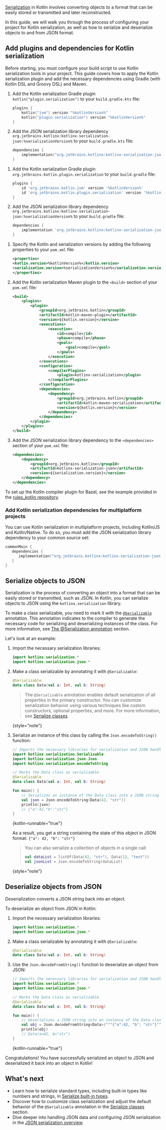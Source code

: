 [//]: # (title: Get started with Kotlin serialization)

[Serialization](serialization.md) in Kotlin involves converting objects to a format that can be easily stored or transmitted and later reconstructed.

In this guide, we will walk you through the process of configuring your project for Kotlin serialization,
as well as how to serialize and deserialize objects to and from JSON format.

## Add plugins and dependencies for Kotlin serialization

Before starting, you must configure your build script to use Kotlin serialization tools in your project.
This guide covers how to apply the Kotlin serialization plugin and add the necessary dependencies using Gradle
(with Kotlin DSL and Groovy DSL) and Maven.

<tabs>
<tab id="kotlin" title="Kotlin DSL">

1. Add the Kotlin serialization Gradle plugin `kotlin("plugin.serialization")` to your `build.gradle.kts` file:

    ```kotlin
    plugins {
        kotlin("jvm") version "%kotlinVersion%"
        kotlin("plugin.serialization") version "%kotlinVersion%"
    }
    ```

2. Add the JSON serialization library dependency `org.jetbrains.kotlinx:kotlinx-serialization-json:%serializationVersion%` to your `build.gradle.kts` file:

    ```kotlin
    dependencies { 
        implementation("org.jetbrains.kotlinx:kotlinx-serialization-json:%serializationVersion%")
    } 
    ```

</tab>

<tab id="groovy" title="Groovy DSL">

1. Add the Kotlin serialization Gradle plugin `org.jetbrains.kotlin.plugin.serialization` to your `build.gradle` file:

    ```groovy
    plugins {
        id 'org.jetbrains.kotlin.jvm' version '%kotlinVersion%'
        id 'org.jetbrains.kotlin.plugin.serialization' version '%kotlinVersion%'  
    }
    ```

2. Add the JSON serialization library dependency `org.jetbrains.kotlinx:kotlinx-serialization-json:%serializationVersion%` to your `build.gradle` file:

    ```groovy
    dependencies {
        implementation 'org.jetbrains.kotlinx:kotlinx-serialization-json:%serializationVersion%'
    } 
    ```

</tab>

<tab id="maven" title="Maven">

1. Specify the Kotlin and serialization versions by adding the following properties to your `pom.xml` file:

    ```xml
    <properties>
    <kotlin.version>%kotlinVersion%</kotlin.version>
    <serialization.version>%serializationVersion%</serialization.version>
    </properties>
   ```

2. Add the Kotlin serialization Maven plugin to the `<build>` section of your `pom.xml` file:

   ```xml
   <build>
       <plugins>
           <plugin>
               <groupId>org.jetbrains.kotlin</groupId>
               <artifactId>kotlin-maven-plugin</artifactId>
               <version>${kotlin.version}</version>
               <executions>
                   <execution>
                       <id>compile</id>
                       <phase>compile</phase>
                       <goals>
                           <goal>compile</goal>
                       </goals>
                   </execution>
               </executions>
               <configuration>
                   <compilerPlugins>
                       <plugin>kotlinx-serialization</plugin>
                   </compilerPlugins>
               </configuration>
               <dependencies>
                   <dependency>
                       <groupId>org.jetbrains.kotlin</groupId>
                       <artifactId>kotlin-maven-serialization</artifactId>
                       <version>${kotlin.version}</version>
                   </dependency>
               </dependencies>
           </plugin>
       </plugins>
   </build>
   ```

3. Add the JSON serialization library dependency to the `<dependencies>` section of your `pom.xml` file:

   ```xml
   <dependencies>
       <dependency>
           <groupId>org.jetbrains.kotlinx</groupId>
           <artifactId>kotlinx-serialization-json</artifactId>
           <version>${serialization.version}</version>
       </dependency>
   </dependencies>
   ```

</tab>

<tab id="bazel" title="Bazel">

To set up the Kotlin compiler plugin for Bazel, see the example provided in the [rules_kotlin repository](https://github.com/bazelbuild/rules_kotlin/tree/master/examples/plugin/src/serialization).

</tab>

</tabs>

### Add Kotlin serialization dependencies for multiplatform projects

You can use Kotlin serialization in multiplatform projects, including Kotlin/JS and Kotlin/Native.
To do so, you must add the JSON serialization library dependency to your common source set:

```kotlin
commonMain {
   dependencies {
      implementation("org.jetbrains.kotlinx:kotlinx-serialization-json:%serializationVersion%")
   }
}
```

## Serialize objects to JSON

Serialization is the process of converting an object into a format that can be easily stored or transmitted, such as JSON.
In Kotlin, you can serialize objects to JSON using the `kotlinx.serialization` library.

To make a class serializable, you need to mark it with the [`@Serializable`](https://kotlinlang.org/api/kotlinx.serialization/kotlinx-serialization-core/kotlinx.serialization/-serializable/) annotation.
This annotation indicates to the compiler to generate the necessary code for serializing and deserializing instances of the class.
For more information, see [The @Serialization annotation](serialization-customization-options.md#the-serializable-annotation) section.

Let's look at an example:

1. Import the necessary serialization libraries:

    ```kotlin
    import kotlinx.serialization.*
    import kotlinx.serialization.json.*
    ```

2. Make a class serializable by annotating it with `@Serializable`:

    ```kotlin
    @Serializable
    data class Data(val a: Int, val b: String)
    ```

   > The `@Serializable` annotation enables default serialization of all properties in the primary constructor.
   > You can customize serialization behavior using various techniques like custom constructors, optional properties, and more.
   > For more information, see [Serialize classes](serialization-customization-options.md).
   >
   {style="note"}

3. Serialize an instance of this class by calling the `Json.encodeToString()` function:

    ```kotlin
    // Imports the necessary libraries for serialization and JSON handling
    import kotlinx.serialization.Serializable
    import kotlinx.serialization.json.Json
    import kotlinx.serialization.encodeToString
    
    // Marks the Data class as serializable
    @Serializable
    data class Data(val a: Int, val b: String)
    
    fun main() {
        // Serializes an instance of the Data class into a JSON string
        val json = Json.encodeToString(Data(42, "str"))
        println(json)
        // {"a":42,"b":"str"}
    }
    ```
    {kotlin-runnable="true"}

   As a result, you get a string containing the state of this object in JSON format: `{"a": 42, "b": "str"}`

    > You can also serialize a collection of objects in a single call:
    >
    > ```kotlin
    > val dataList = listOf(Data(42, "str"), Data(12, "test"))
    > val jsonList = Json.encodeToString(dataList)
    > ```
    >
    {style="note"}

## Deserialize objects from JSON

Deserialization converts a JSON string back into an object.

To deserialize an object from JSON in Kotlin:

1. Import the necessary serialization libraries:

    ```kotlin
    import kotlinx.serialization.*
    import kotlinx.serialization.json.*
    ```

2. Make a class serializable by annotating it with `@Serializable`:

    ```kotlin
    @Serializable
    data class Data(val a: Int, val b: String)
    ```

3. Use the `Json.decodeFromString()` function to deserialize an object from JSON:

    ```kotlin
    // Imports the necessary libraries for serialization and JSON handling
    import kotlinx.serialization.*
    import kotlinx.serialization.json.*
    
    // Marks the Data class as serializable
    @Serializable
    data class Data(val a: Int, val b: String)
    
    fun main() {
        // Deserializes a JSON string into an instance of the Data class
        val obj = Json.decodeFromString<Data>("""{"a":42, "b": "str"}""")
        println(obj)
        // Data(a=42, b="str")
    }
    ```
    {kotlin-runnable="true"}

Congratulations! You have successfully serialized an object to JSON and deserialized it back into an object in Kotlin!

## What's next

* Learn how to serialize standard types, including built-in types like numbers and strings, in [Serialize built-in types](serialization-serialize-builtin-types.md).
* Discover how to customize class serialization and adjust the default behavior of the `@Serializable` annotation in the [Serialize classes](serialization-customization-options.md) section.
* Dive deeper into handling JSON data and configuring JSON serialization in the [JSON serialization overview](configure-json-serialization.md).
